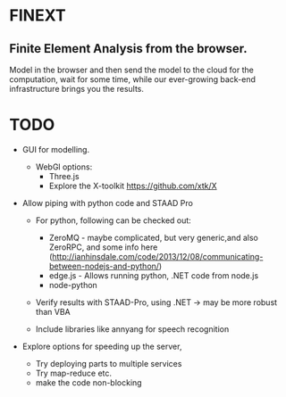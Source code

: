 FINEXT
======

Finite Element  Analysis from the browser. 
------------------------------------------

Model in the browser and then send the model to the cloud for the computation, wait for some time, while our ever-growing back-end infrastructure brings you the results.


TODO
====
 
 * GUI for modelling. 
   * WebGl options:
      - Three.js 
      - Explore the X-toolkit https://github.com/xtk/X
 * Allow piping with python code and STAAD Pro
    * For python, following can be checked out: 
      - ZeroMQ - maybe complicated, but very generic,and also ZeroRPC, and some info here (http://ianhinsdale.com/code/2013/12/08/communicating-between-nodejs-and-python/) 
      - edge.js - Allows running python, .NET code from node.js
      - node-python 
      
    * Verify results with STAAD-Pro, using .NET -> may be more robust than VBA
    * Include libraries like annyang for speech recognition
  
* Explore options for speeding up the server, 
    * Try deploying parts to multiple services
    * Try map-reduce etc. 
    * make the code non-blocking 
    

